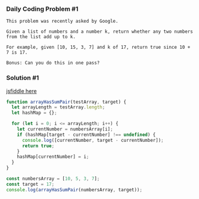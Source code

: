 ### Daily Coding Problem #1

```text
This problem was recently asked by Google.

Given a list of numbers and a number k, return whether any two numbers from the list add up to k.

For example, given [10, 15, 3, 7] and k of 17, return true since 10 + 7 is 17.

Bonus: Can you do this in one pass?
```

### Solution #1

[jsfiddle here](https://jsfiddle.net/ediri/1zf9Lwxp/20/)

```javascript
function arrayHasSumPair(testArray, target) {
  let arrayLength = testArray.length;
  let hashMap = {};

  for (let i = 0; i <= arrayLength; i++) {
    let currentNumber = numbersArray[i];
    if (hashMap[target - currentNumber] !== undefined) {
      console.log([currentNumber, target - currentNumber]);
      return true;
    }
    hashMap[currentNumber] = i;
  }
}

const numbersArray = [10, 5, 3, 7];
const target = 17;
console.log(arrayHasSumPair(numbersArray, target));
```
